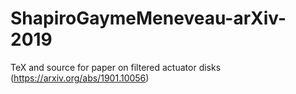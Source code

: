 # ShapiroGaymeMeneveau-arXiv-2019
TeX and source for paper on filtered actuator disks (https://arxiv.org/abs/1901.10056)
